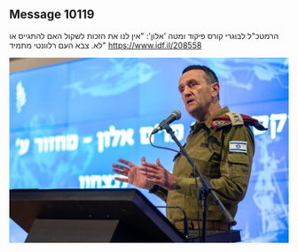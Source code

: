 ## Message 10119

הרמטכ"ל לבוגרי קורס פיקוד ומטה 'אלון':
"אין לנו את הזכות לשקול האם להתגייס או לא. צבא העם רלוונטי מתמיד"
https://www.idf.il/208558

![Photo](./10119/10119_photo.jpg)
